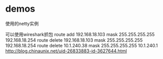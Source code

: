 # demos
使用的netty实例

可以使用wireshark抓包
route add 192.168.18.103 mask 255.255.255.255 192.168.18.254
route delete 192.168.18.103 mask 255.255.255.255 192.168.18.254
route delete 10.1.240.38 mask 255.255.255.255 10.1.240.1
http://blog.chinaunix.net/uid-26833883-id-3627644.html